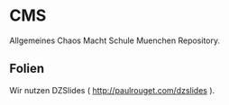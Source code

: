 # CMS
Allgemeines Chaos Macht Schule Muenchen Repository.

## Folien
Wir nutzen DZSlides ( http://paulrouget.com/dzslides ).
